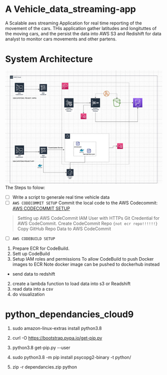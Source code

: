 # A Vehicle_data_streaming-app
A Scalable aws streaming Application for real time reporting of the movement of the cars.
THis application gather latitudes and longituttes of the moving cars, and the persist the data into AWS S3 and Redishift for data analyst to monitor cars movements and other partens.

# System Architecture

![](https://github.com/niyotham/vehicle_data_streaming_pipelie/blob/master/docs/CapstoneProject_Diagram%20(1).jpg)
The Steps to folow:
- [ ] Write a script to generale real time vehicle data
- [ ] `AWS CODECOMMIT SETUP`  Commit the local code to the AWS Codecommit: [AWS CODECOMMIT SETUP](https://github.com/niyotham/vehicle_data_streaming_pipelie/blob/master/docs/AWS%20SERVICES%20COVERED%20BY%20THIS%20PROJECT.docx)
>  Setting up AWS CodeCommit IAM User with HTTPs Git Credential for AWS CodeCommit.
> Create CodeCommit Repo `{not ecr repo!!!!!!}`
>  Copy GitHub Repo Data to AWS CodeCommit
- [ ] `AWS CODEBUILD SETUP`
1. Prepare ECR for CodeBuild.
2. Sett up CodeBuild
3.  Setup IAM roles and permissions To allow CodeBuild to push Docker images to ECR Note docker image can be pushed to dockerhub instead

      
- send data to redshift
2. create a lambda function to load data into s3 or Readshift
3. read data into a csv
4. do visualization

# python_dependancies_cloud9

1. sudo amazon-linux-extras install python3.8

2. curl -O https://bootstrap.pypa.io/get-pip.py

3. python3.8 get-pip.py --user

4. sudo python3.8 -m pip install psycopg2-binary -t python/

5. zip -r dependancies.zip python
